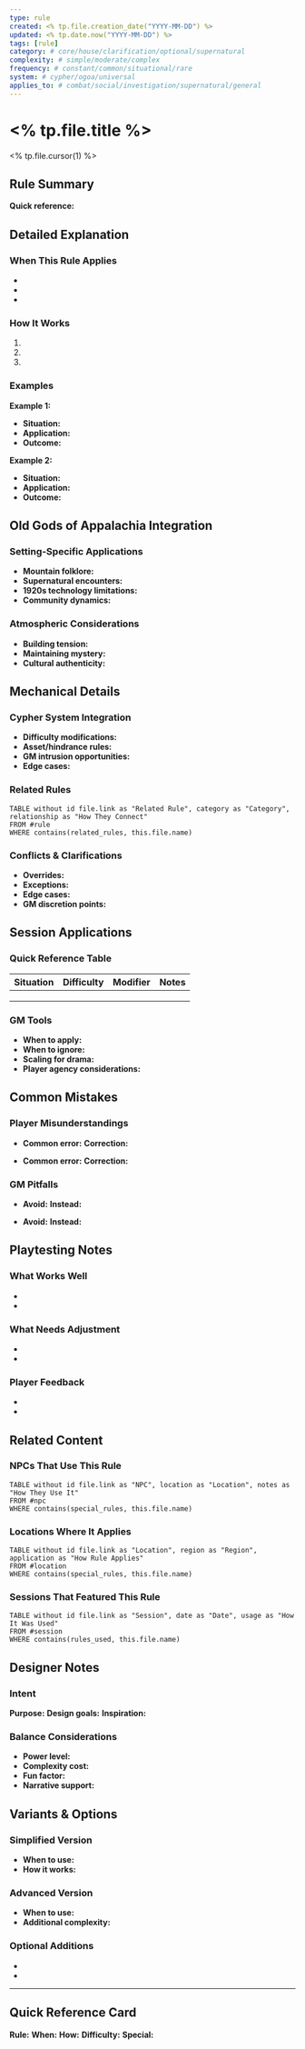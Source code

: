 ```yaml
---
type: rule
created: <% tp.file.creation_date("YYYY-MM-DD") %>
updated: <% tp.date.now("YYYY-MM-DD") %>
tags: [rule]
category: # core/house/clarification/optional/supernatural
complexity: # simple/moderate/complex
frequency: # constant/common/situational/rare
system: # cypher/ogoa/universal
applies_to: # combat/social/investigation/supernatural/general
---
```


# <% tp.file.title %>

<% tp.file.cursor(1) %>

## Rule Summary
**Quick reference:** 

## Detailed Explanation
### When This Rule Applies
- 
- 
- 

### How It Works
1. 
2. 
3. 

### Examples
**Example 1:**
- **Situation:** 
- **Application:** 
- **Outcome:** 

**Example 2:**
- **Situation:** 
- **Application:** 
- **Outcome:** 

## Old Gods of Appalachia Integration
### Setting-Specific Applications
- **Mountain folklore:** 
- **Supernatural encounters:** 
- **1920s technology limitations:** 
- **Community dynamics:** 

### Atmospheric Considerations
- **Building tension:** 
- **Maintaining mystery:** 
- **Cultural authenticity:** 

## Mechanical Details

### Cypher System Integration
- **Difficulty modifications:** 
- **Asset/hindrance rules:** 
- **GM intrusion opportunities:** 
- **Edge cases:** 

### Related Rules
```dataview
TABLE without id file.link as "Related Rule", category as "Category", relationship as "How They Connect"
FROM #rule
WHERE contains(related_rules, this.file.name)
```

### Conflicts & Clarifications
- **Overrides:** 
- **Exceptions:** 
- **Edge cases:** 
- **GM discretion points:** 

## Session Applications
### Quick Reference Table
| Situation | Difficulty | Modifier | Notes |
|-----------|------------|----------|-------|
|           |            |          |       |
|           |            |          |       |
|           |            |          |       |

### GM Tools
- **When to apply:** 
- **When to ignore:** 
- **Scaling for drama:** 
- **Player agency considerations:** 

## Common Mistakes
### Player Misunderstandings
- **Common error:** 
  **Correction:** 

- **Common error:** 
  **Correction:** 

### GM Pitfalls
- **Avoid:** 
  **Instead:** 

- **Avoid:** 
  **Instead:** 

## Playtesting Notes
### What Works Well
- 
- 

### What Needs Adjustment
- 
- 

### Player Feedback
- 
- 

## Related Content
### NPCs That Use This Rule
```dataview
TABLE without id file.link as "NPC", location as "Location", notes as "How They Use It"
FROM #npc
WHERE contains(special_rules, this.file.name)
```

### Locations Where It Applies
```dataview
TABLE without id file.link as "Location", region as "Region", application as "How Rule Applies"
FROM #location
WHERE contains(special_rules, this.file.name)
```

### Sessions That Featured This Rule
```dataview
TABLE without id file.link as "Session", date as "Date", usage as "How It Was Used"
FROM #session
WHERE contains(rules_used, this.file.name)
```

## Designer Notes
### Intent
**Purpose:** 
**Design goals:** 
**Inspiration:** 

### Balance Considerations
- **Power level:** 
- **Complexity cost:** 
- **Fun factor:** 
- **Narrative support:** 

## Variants & Options
### Simplified Version
- **When to use:** 
- **How it works:** 

### Advanced Version
- **When to use:** 
- **Additional complexity:** 

### Optional Additions
- 
- 

---

## Quick Reference Card
**Rule:** 
**When:** 
**How:** 
**Difficulty:** 
**Special:** 